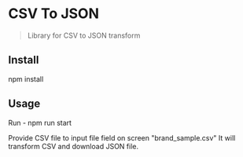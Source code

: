 # CSV To JSON

> Library for CSV to JSON transform

## Install
npm install 

## Usage
Run - npm run start

Provide CSV file to input file field on screen "brand_sample.csv" It will transform CSV and download JSON file.


